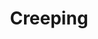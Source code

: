 ---
layout: photograph
title: Creeping
type: photo, other
description: Personal Photograph
alt: A tree with ivy creeping up it
medium: 35mm gelatin silver print
large-image: creeping.jpg
small-image: creeping.jpg
size: 1581x2000
---